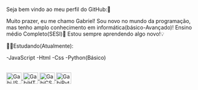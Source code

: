 Seja bem vindo ao meu perfil do GitHub:🥰

Muito prazer, eu me chamo Gabriel!
Sou novo no mundo da programação, 
mas tenho amplo conhecimento em informática(básico-Avançado)!
Ensino médio Completo(SESI)🏫
Estou sempre aprendendo algo novo!💡

🧑‍💻Estudando(Atualmente):

-JavaScript
-Html 
-Css
-Python(Básico)
<div>
<a href="https://cdn.jsdelivr.net/gh/devicons/devicon@v2.15.1/devicon.min.css">
</div>         
<div style="display: inline_block"><br>
 <img align="center" alt="GabiJS" height="30" width="40" src="https://raw.githubusercontent.com/devicons/master/icons/javascript/javascript-plain.svg" />
 <img align="center" alt="GabiHTML5" height="30" width="40" src="https://raw.githubusercontent.com/devicons/master/icons/html5/html5-original.svg" />
 <img align="center" alt="GabiCSS3" height="30" width="40" src="https://raw.githubusercontent.com/devicons/master/icons/css3/css3-original.svg" />
 <img align="center" alt="GabiPython" height="30" width="40" src="https://raw.githubusercontent.com/devicons/master/icons/python/python-original.svg" />
          
</div>

